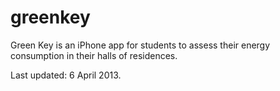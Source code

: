 greenkey
========

Green Key is an iPhone app for students to assess their energy consumption in their halls of residences.

Last updated: 6 April 2013.
